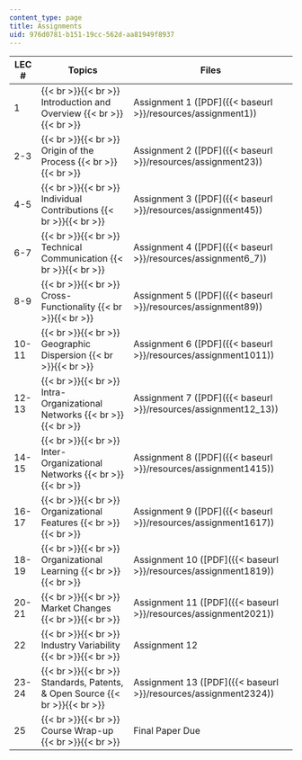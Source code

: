 ```yaml
---
content_type: page
title: Assignments
uid: 976d0781-b151-19cc-562d-aa81949f8937
---
```


| LEC # | Topics | Files |
| --- | --- | --- |
| 1 |  {{< br >}}{{< br >}} Introduction and Overview {{< br >}}{{< br >}}  | Assignment 1 ([PDF]({{< baseurl >}}/resources/assignment1)) |
| 2-3 |  {{< br >}}{{< br >}} Origin of the Process {{< br >}}{{< br >}}  | Assignment 2 ([PDF]({{< baseurl >}}/resources/assignment23)) |
| 4-5 |  {{< br >}}{{< br >}} Individual Contributions {{< br >}}{{< br >}}  | Assignment 3 ([PDF]({{< baseurl >}}/resources/assignment45)) |
| 6-7 |  {{< br >}}{{< br >}} Technical Communication {{< br >}}{{< br >}}  | Assignment 4 ([PDF]({{< baseurl >}}/resources/assignment6_7)) |
| 8-9 |  {{< br >}}{{< br >}} Cross-Functionality {{< br >}}{{< br >}}  | Assignment 5 ([PDF]({{< baseurl >}}/resources/assignment89)) |
| 10-11 |  {{< br >}}{{< br >}} Geographic Dispersion {{< br >}}{{< br >}}  | Assignment 6 ([PDF]({{< baseurl >}}/resources/assignment1011)) |
| 12-13 |  {{< br >}}{{< br >}} Intra-Organizational Networks {{< br >}}{{< br >}}  | Assignment 7 ([PDF]({{< baseurl >}}/resources/assignment12_13)) |
| 14-15 |  {{< br >}}{{< br >}} Inter-Organizational Networks {{< br >}}{{< br >}}  | Assignment 8 ([PDF]({{< baseurl >}}/resources/assignment1415)) |
| 16-17 |  {{< br >}}{{< br >}} Organizational Features {{< br >}}{{< br >}}  | Assignment 9 ([PDF]({{< baseurl >}}/resources/assignment1617)) |
| 18-19 |  {{< br >}}{{< br >}} Organizational Learning {{< br >}}{{< br >}}  | Assignment 10 ([PDF]({{< baseurl >}}/resources/assignment1819)) |
| 20-21 |  {{< br >}}{{< br >}} Market Changes {{< br >}}{{< br >}}  | Assignment 11 ([PDF]({{< baseurl >}}/resources/assignment2021)) |
| 22 |  {{< br >}}{{< br >}} Industry Variability {{< br >}}{{< br >}}  | Assignment 12 |
| 23-24 |  {{< br >}}{{< br >}} Standards, Patents, & Open Source {{< br >}}{{< br >}}  | Assignment 13 ([PDF]({{< baseurl >}}/resources/assignment2324)) |
| 25 |  {{< br >}}{{< br >}} Course Wrap-up {{< br >}}{{< br >}}  | Final Paper Due